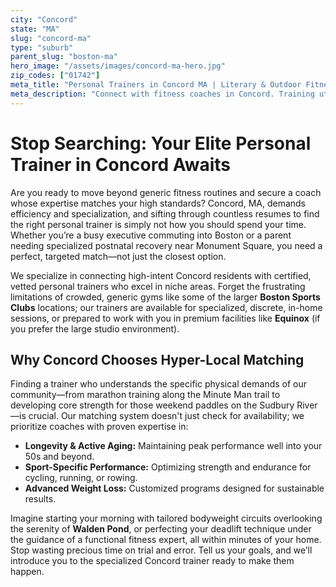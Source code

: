 ```yaml
---
city: "Concord"
state: "MA"
slug: "concord-ma"
type: "suburb"
parent_slug: "boston-ma"
hero_image: "/assets/images/concord-ma-hero.jpg"
zip_codes: ["01742"]
meta_title: "Personal Trainers in Concord MA | Literary & Outdoor Fitness"
meta_description: "Connect with fitness coaches in Concord. Training utilizing the area's extensive trails, natural parks, and private home gyms."
---
```

# Stop Searching: Your Elite Personal Trainer in Concord Awaits

Are you ready to move beyond generic fitness routines and secure a coach whose expertise matches your high standards? Concord, MA, demands efficiency and specialization, and sifting through countless resumes to find the right personal trainer is simply not how you should spend your time. Whether you’re a busy executive commuting into Boston or a parent needing specialized postnatal recovery near Monument Square, you need a perfect, targeted match—not just the closest option.

We specialize in connecting high-intent Concord residents with certified, vetted personal trainers who excel in niche areas. Forget the frustrating limitations of crowded, generic gyms like some of the larger **Boston Sports Clubs** locations; our trainers are available for specialized, discrete, in-home sessions, or prepared to work with you in premium facilities like **Equinox** (if you prefer the large studio environment).

## Why Concord Chooses Hyper-Local Matching

Finding a trainer who understands the specific physical demands of our community—from marathon training along the Minute Man trail to developing core strength for those weekend paddles on the Sudbury River—is crucial. Our matching system doesn't just check for availability; we prioritize coaches with proven expertise in:

*   **Longevity & Active Aging:** Maintaining peak performance well into your 50s and beyond.
*   **Sport-Specific Performance:** Optimizing strength and endurance for cycling, running, or rowing.
*   **Advanced Weight Loss:** Customized programs designed for sustainable results.

Imagine starting your morning with tailored bodyweight circuits overlooking the serenity of **Walden Pond**, or perfecting your deadlift technique under the guidance of a functional fitness expert, all within minutes of your home. Stop wasting precious time on trial and error. Tell us your goals, and we’ll introduce you to the specialized Concord trainer ready to make them happen.
